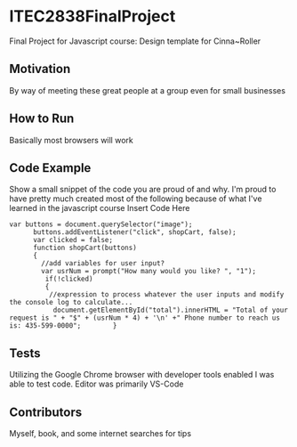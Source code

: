# ITEC2838FinalProject
Final Project for Javascript course: Design template for Cinna~Roller
## Motivation
By way of meeting these great people at a group even for small businesses 

## How to Run
Basically most browsers will work

## Code Example
Show a small snippet of the code you are proud of and why.
I'm proud to have pretty much created most of the following because of what I've learned in the javascript course
Insert Code Here
```
var buttons = document.querySelector("image");       
      buttons.addEventListener("click", shopCart, false);
      var clicked = false;
      function shopCart(buttons)
      {
        //add variables for user input?
        var usrNum = prompt("How many would you like? ", "1");
         if(!clicked)
         {
          //expression to process whatever the user inputs and modify the console log to calculate...
           document.getElementById("total").innerHTML = "Total of your request is " + "$" + (usrNum * 4) + '\n' +" Phone number to reach us is: 435-599-0000";        }
```

## Tests
Utilizing the Google Chrome browser with developer tools enabled I was able to test
code. Editor was primarily VS-Code

## Contributors
Myself, book, and some internet searches for tips
